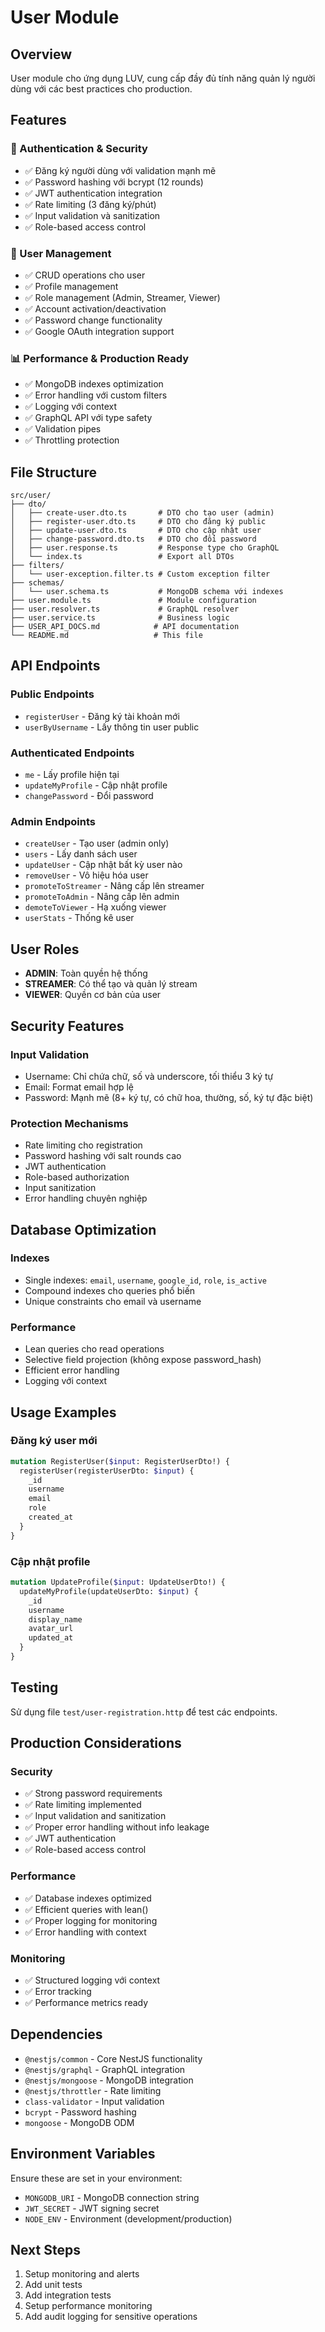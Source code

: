 # User Module

## Overview
User module cho ứng dụng LUV, cung cấp đầy đủ tính năng quản lý người dùng với các best practices cho production.

## Features

### 🔐 Authentication & Security
- ✅ Đăng ký người dùng với validation mạnh mẽ
- ✅ Password hashing với bcrypt (12 rounds)
- ✅ JWT authentication integration
- ✅ Rate limiting (3 đăng ký/phút)
- ✅ Input validation và sanitization
- ✅ Role-based access control

### 👤 User Management
- ✅ CRUD operations cho user
- ✅ Profile management
- ✅ Role management (Admin, Streamer, Viewer)
- ✅ Account activation/deactivation
- ✅ Password change functionality
- ✅ Google OAuth integration support

### 📊 Performance & Production Ready
- ✅ MongoDB indexes optimization
- ✅ Error handling với custom filters
- ✅ Logging với context
- ✅ GraphQL API với type safety
- ✅ Validation pipes
- ✅ Throttling protection

## File Structure
```
src/user/
├── dto/
│   ├── create-user.dto.ts       # DTO cho tạo user (admin)
│   ├── register-user.dto.ts     # DTO cho đăng ký public
│   ├── update-user.dto.ts       # DTO cho cập nhật user
│   ├── change-password.dto.ts   # DTO cho đổi password
│   ├── user.response.ts         # Response type cho GraphQL
│   └── index.ts                 # Export all DTOs
├── filters/
│   └── user-exception.filter.ts # Custom exception filter
├── schemas/
│   └── user.schema.ts           # MongoDB schema với indexes
├── user.module.ts               # Module configuration
├── user.resolver.ts             # GraphQL resolver
├── user.service.ts              # Business logic
├── USER_API_DOCS.md            # API documentation
└── README.md                   # This file
```

## API Endpoints

### Public Endpoints
- `registerUser` - Đăng ký tài khoản mới
- `userByUsername` - Lấy thông tin user public

### Authenticated Endpoints
- `me` - Lấy profile hiện tại
- `updateMyProfile` - Cập nhật profile
- `changePassword` - Đổi password

### Admin Endpoints
- `createUser` - Tạo user (admin only)
- `users` - Lấy danh sách user
- `updateUser` - Cập nhật bất kỳ user nào
- `removeUser` - Vô hiệu hóa user
- `promoteToStreamer` - Nâng cấp lên streamer
- `promoteToAdmin` - Nâng cấp lên admin
- `demoteToViewer` - Hạ xuống viewer
- `userStats` - Thống kê user

## User Roles
- **ADMIN**: Toàn quyền hệ thống
- **STREAMER**: Có thể tạo và quản lý stream
- **VIEWER**: Quyền cơ bản của user

## Security Features

### Input Validation
- Username: Chỉ chứa chữ, số và underscore, tối thiểu 3 ký tự
- Email: Format email hợp lệ
- Password: Mạnh mẽ (8+ ký tự, có chữ hoa, thường, số, ký tự đặc biệt)

### Protection Mechanisms
- Rate limiting cho registration
- Password hashing với salt rounds cao
- JWT authentication
- Role-based authorization
- Input sanitization
- Error handling chuyên nghiệp

## Database Optimization

### Indexes
- Single indexes: `email`, `username`, `google_id`, `role`, `is_active`
- Compound indexes cho queries phổ biến
- Unique constraints cho email và username

### Performance
- Lean queries cho read operations
- Selective field projection (không expose password_hash)
- Efficient error handling
- Logging với context

## Usage Examples

### Đăng ký user mới
```graphql
mutation RegisterUser($input: RegisterUserDto!) {
  registerUser(registerUserDto: $input) {
    _id
    username
    email
    role
    created_at
  }
}
```

### Cập nhật profile
```graphql
mutation UpdateProfile($input: UpdateUserDto!) {
  updateMyProfile(updateUserDto: $input) {
    _id
    username
    display_name
    avatar_url
    updated_at
  }
}
```

## Testing
Sử dụng file `test/user-registration.http` để test các endpoints.

## Production Considerations

### Security
- ✅ Strong password requirements
- ✅ Rate limiting implemented
- ✅ Input validation and sanitization
- ✅ Proper error handling without info leakage
- ✅ JWT authentication
- ✅ Role-based access control

### Performance
- ✅ Database indexes optimized
- ✅ Efficient queries with lean()
- ✅ Proper logging for monitoring
- ✅ Error handling with context

### Monitoring
- ✅ Structured logging với context
- ✅ Error tracking
- ✅ Performance metrics ready

## Dependencies
- `@nestjs/common` - Core NestJS functionality
- `@nestjs/graphql` - GraphQL integration
- `@nestjs/mongoose` - MongoDB integration
- `@nestjs/throttler` - Rate limiting
- `class-validator` - Input validation
- `bcrypt` - Password hashing
- `mongoose` - MongoDB ODM

## Environment Variables
Ensure these are set in your environment:
- `MONGODB_URI` - MongoDB connection string
- `JWT_SECRET` - JWT signing secret
- `NODE_ENV` - Environment (development/production)

## Next Steps
1. Setup monitoring and alerts
2. Add unit tests
3. Add integration tests
4. Setup performance monitoring
5. Add audit logging for sensitive operations
